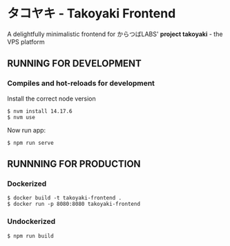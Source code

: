 # タコヤキ - Takoyaki Frontend
A delightfully minimalistic frontend for からつばLABS' **project takoyaki** - the VPS platform

## RUNNING FOR DEVELOPMENT

### Compiles and hot-reloads for development
Install the correct node version

```
$ nvm install 14.17.6
$ nvm use
```

Now run app:
```
$ npm run serve
```

## RUNNNING FOR PRODUCTION

### Dockerized
```
$ docker build -t takoyaki-frontend .
$ docker run -p 8080:8080 takoyaki-frontend
```
### Undockerized
```
$ npm run build
```
